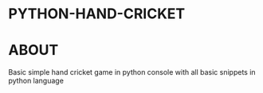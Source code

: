 # PYTHON-HAND-CRICKET

# ABOUT
Basic simple hand cricket game in python console with all basic snippets in python language
